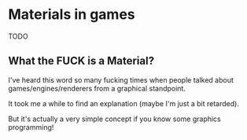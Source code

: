 # Materials in games

TODO

## What the FUCK is a Material?

I've heard this word so many fucking times when people talked about games/engines/renderers from a graphical standpoint.

It took me a while to find an explanation (maybe I'm just a bit retarded).

But it's actually a very simple concept if you know some graphics programming!

